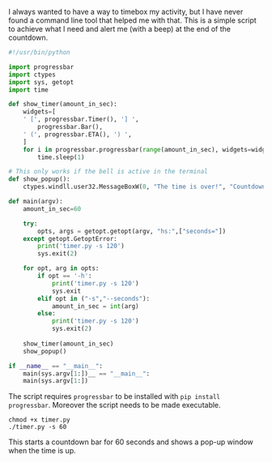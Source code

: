 I always wanted to have a way to timebox my activity, but I have never found a command line tool that helped me with that. This is a simple script to achieve what I need and alert me (with a beep) at the end of the countdown.


```python
#!/usr/bin/python

import progressbar
import ctypes
import sys, getopt
import time

def show_timer(amount_in_sec):
    widgets=[
    ' [', progressbar.Timer(), '] ',
        progressbar.Bar(),
    ' (', progressbar.ETA(), ') ',
    ]
    for i in progressbar.progressbar(range(amount_in_sec), widgets=widgets):
        time.sleep(1)

# This only works if the bell is active in the terminal
def show_popup():
    ctypes.windll.user32.MessageBoxW(0, "The time is over!", "Countdown", 1)

def main(argv):
    amount_in_sec=60

    try:
        opts, args = getopt.getopt(argv, "hs:",["seconds="])
    except getopt.GetoptError:
        print('timer.py -s 120')
        sys.exit(2)

    for opt, arg in opts:
        if opt == '-h':
            print('timer.py -s 120')
            sys.exit
        elif opt in ("-s","--seconds"):
            amount_in_sec = int(arg)
        else:
            print('timer.py -s 120')
            sys.exit(2)
    
    show_timer(amount_in_sec)
    show_popup()

if __name__ == "__main__":
    main(sys.argv[1:])__ == "__main__":
    main(sys.argv[1:])
```

The script requires `progressbar` to be installed with `pip install progressbar`. Moreover the script needs to be made executable.

```shell
chmod +x timer.py
./timer.py -s 60
```

This starts a countdown bar for 60 seconds and shows a pop-up window when the time is up.
